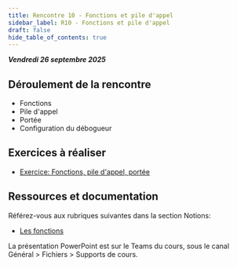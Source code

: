 ```yaml
---
title: Rencontre 10 - Fonctions et pile d'appel
sidebar_label: R10 - Fonctions et pile d'appel
draft: false
hide_table_of_contents: true
---
```


***Vendredi 26 septembre 2025***


## Déroulement de la rencontre

- Fonctions
- Pile d'appel
- Portée
- Configuration du débogueur
  

## Exercices à réaliser

- [Exercice: Fonctions, pile d'appel, portée](/exercices/fonctions)


## Ressources et documentation

Référez-vous aux rubriques suivantes dans la section Notions:
- [Les fonctions](/notions/scripts/fonctions)

La présentation PowerPoint est sur le Teams du cours, sous le canal Général > Fichiers > Supports de cours.





